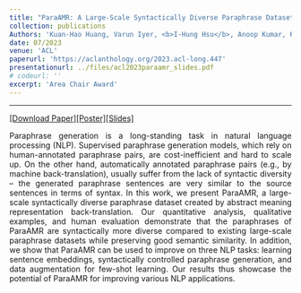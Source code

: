 ```yaml
---
title: "ParaAMR: A Large-Scale Syntactically Diverse Paraphrase Dataset by AMR Back-Translation"
collection: publications
Authors: 'Kuan-Hao Huang, Varun Iyer, <b>I-Hung Hsu</b>, Anoop Kumar, Kai-Wei Chang, and Aram Galstyan.'
date: 07/2023
venue: 'ACL'
paperurl: 'https://aclanthology.org/2023.acl-long.447'
presentationurl: ../files/acl2023paraamr_slides.pdf
# codeurl: ''
excerpt: 'Area Chair Award'
---
```

---
<a href='https://aclanthology.org/2023.acl-long.447' target="_blank">[Download Paper]</a><a href='../../files/acl2023paraamr_poster.pdf' target="_blank">[Poster]</a><a href='../../files/acl2023paraamr_slides.pdf' target="_blank">[Slides]</a>

<p align="justify">
Paraphrase generation is a long-standing task in natural language processing (NLP). Supervised paraphrase generation models, which rely on human-annotated paraphrase pairs, are cost-inefficient and hard to scale up. On the other hand, automatically annotated paraphrase pairs (e.g., by machine back-translation), usually suffer from the lack of syntactic diversity – the generated paraphrase sentences are very similar to the source sentences in terms of syntax. In this work, we present ParaAMR, a large-scale syntactically diverse paraphrase dataset created by abstract meaning representation back-translation. Our quantitative analysis, qualitative examples, and human evaluation demonstrate that the paraphrases of ParaAMR are syntactically more diverse compared to existing large-scale paraphrase datasets while preserving good semantic similarity. In addition, we show that ParaAMR can be used to improve on three NLP tasks: learning sentence embeddings, syntactically controlled paraphrase generation, and data augmentation for few-shot learning. Our results thus showcase the potential of ParaAMR for improving various NLP applications.
</p>